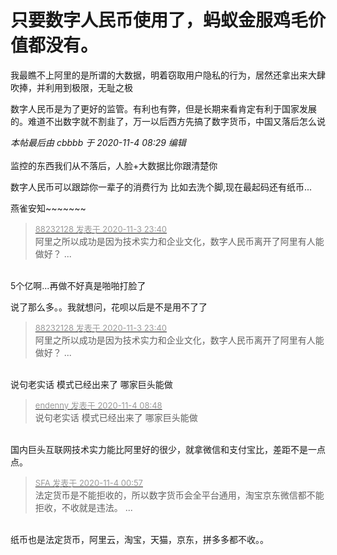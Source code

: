 # 只要数字人民币使用了，蚂蚁金服鸡毛价值都没有。


我最瞧不上阿里的是所谓的大数据，明着窃取用户隐私的行为，居然还拿出来大肆吹捧，并利用到极限，无耻之极

数字人民币是为了更好的监管。有利也有弊，但是长期来看肯定有利于国家发展的。难道不出数字就不割韭了，万一以后西方先搞了数字货币，中国又落后怎么说<img id="aimg_BX237" onclick="zoom(this, this.src, 0, 0, 0)" class="zoom" src="https://cdn.jsdelivr.net/gh/hishis/forum-master/public/images/patch.gif" onmouseover="img_onmouseoverfunc(this)" onload="thumbImg(this)" border="0" alt="" />

<i class="pstatus"> 本帖最后由 cbbbb 于 2020-11-4 08:29 编辑 </i><br />
<br />
监控的东西我们从不落后，人脸+大数据比你跟清楚你

数字人民币可以跟踪你一辈子的消费行为 比如去洗个脚,现在最起码还有纸币...

燕雀安知~~~~~~~

<div class="quote"><blockquote><font size="2"><a href="https://www.hostloc.com/forum.php?mod=redirect&amp;goto=findpost&amp;pid=9399027&amp;ptid=762097" target="_blank"><font color="#999999">88232128 发表于 2020-11-3 23:40</font></a></font><br />
阿里之所以成功是因为技术实力和企业文化，数字人民币离开了阿里有人能做好？ ...</blockquote></div><br />
5个亿啊...再做不好真是啪啪打脸了

说了那么多。。我就想问，花呗以后是不是用不了了<img src="static/image/smiley/default/lol.gif" smilieid="12" border="0" alt="" />

<div class="quote"><blockquote><font size="2"><a href="https://www.hostloc.com/forum.php?mod=redirect&amp;goto=findpost&amp;pid=9399027&amp;ptid=762097" target="_blank"><font color="#999999">88232128 发表于 2020-11-3 23:40</font></a></font><br />
阿里之所以成功是因为技术实力和企业文化，数字人民币离开了阿里有人能做好？ ...</blockquote></div><br />
说句老实话 模式已经出来了 哪家巨头能做

<div class="quote"><blockquote><font size="2"><a href="https://www.hostloc.com/forum.php?mod=redirect&amp;goto=findpost&amp;pid=9399473&amp;ptid=762097" target="_blank"><font color="#999999">endenny 发表于 2020-11-4 08:48</font></a></font><br />
说句老实话 模式已经出来了 哪家巨头能做</blockquote></div><br />
国内巨头互联网技术实力能比阿里好的很少，就拿微信和支付宝比，差距不是一点点。

<div class="quote"><blockquote><font size="2"><a href="https://www.hostloc.com/forum.php?mod=redirect&amp;goto=findpost&amp;pid=9399177&amp;ptid=762097" target="_blank"><font color="#999999">SFA 发表于 2020-11-4 00:57</font></a></font><br />
法定货币是不能拒收的，所以数字货币会全平台通用，淘宝京东微信都不能拒收，不收就是违法。 ...</blockquote></div><br />
纸币也是法定货币，阿里云，淘宝，天猫，京东，拼多多都不收。。

